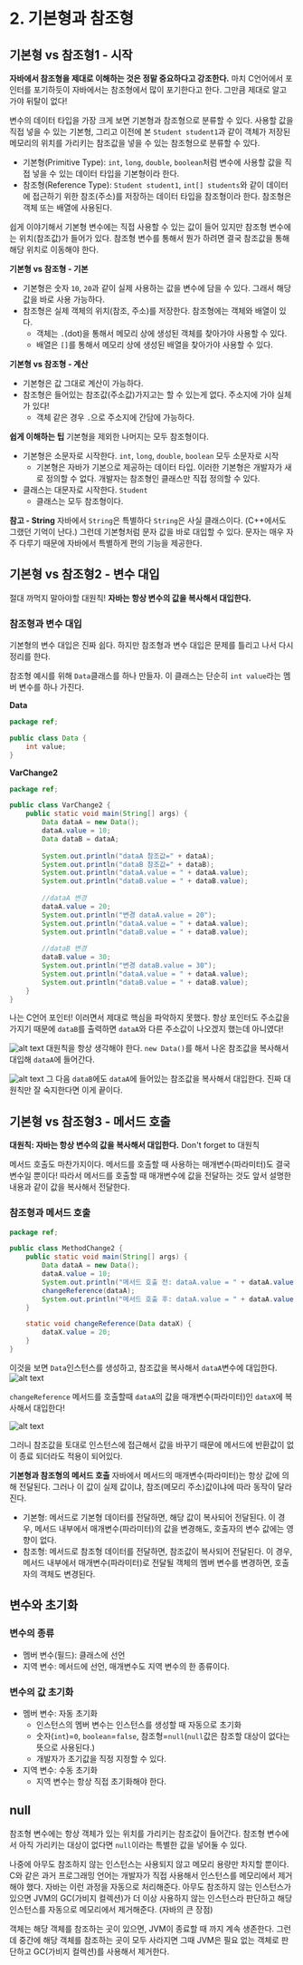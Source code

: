 # 2. 기본형과 참조형

## 기본형 vs 참조형1 - 시작
**자바에서 참조형을 제대로 이해하는 것은 정말 중요하다고 강조한다.**
마치 C언어에서 포인터를 포기하듯이 자바에서는 참조형에서 많이 포기한다고 한다. 그만큼 제대로 알고 가야 뒤탈이 없다!

변수의 데이터 타입을 가장 크게 보면 기본형과 참조형으로 분류할 수 있다. 사용할 값을 직접 넣을 수 있는 기본형, 그리고 이전에 본 `Student student1`과 같이 객체가 저장된 메모리의 위치를 가리키는 참조값을 넣을 수 있는 참조형으로 분류할 수 있다.
- 기본형(Primitive Type): `int`, `long`, `double`, `boolean`처럼 변수에 사용할 값을 직접 넣을 수 있는 데이터 타입을 기본형이라 한다.
- 참조형(Reference Type): `Student student1`, `int[] students`와 같이 데이터에 접근하기 위한 참조(주소)를 저장하는 데이터 타입을 참조형이라 한다. 참조형은 객체 또는 배열에 사용된다. 

쉽게 이야기해서 기본형 변수에는 직접 사용할 수 있는 값이 들어 있지만 참조형 변수에는 위치(참조값)가 들어가 있다. 
참조형 변수를 통해서 뭔가 하려면 결국 참조값을 통해 해당 위치로 이동해야 한다.

**기본형 vs 참조형 - 기본**
- 기본형은 숫자 `10`, `20`과 같이 실제 사용하는 값을 변수에 담을 수 있다. 그래서 해당 값을 바로 사용 가능하다.
- 참조형은 실제 객체의 위치(참조, 주소)를 저장한다. 참조형에는 객체와 배열이 있다.
    - 객체는 `.`(dot)을 통해서 메모리 상에 생성된 객체를 찾아가야 사용할 수 있다. 
    - 배열은 `[]`를 통해서 메모리 상에 생성된 배열을 찾아가야 사용할 수 있다.

**기본형 vs 참조형 - 계산**
- 기본형은 값 그대로 계산이 가능하다.
- 참조형은 들어있는 참조값(주소값)가지고는 할 수 있는게 없다. 주소지에 가야 실체가 있다!
    - 객체 같은 경우 `.`으로 주소지에 간담에 가능하다.

**쉽게 이해하는 팁**
기본형을 제외한 나머지는 모두 참조형이다.
- 기본형은 소문자로 시작한다. `int`, `long`, `double`, `boolean` 모두 소문자로 시작
    - 기본형은 자바가 기본으로 제공하는 데이터 타입. 이러한 기본형은 개발자가 새로 정의할 수 없다. 개발자는 참조형인 클래스만 직접 정의할 수 있다.
- 클래스는 대문자로 시작한다. `Student`
    - 클래스는 모두 참조형이다.


**참고 - String**
자바에서 `String`은 특별하다 `String`은 사실 클래스이다. (C++에서도 그랬던 기억이 난다.) 그런데 기본형처럼 문자 값을 바로 대입할 수 있다. 문자는 매우 자주 다루기 때문에 자바에서 특별하게 편의 기능을 제공한다.

## 기본형 vs 참조형2 - 변수 대입

절대 까먹지 말아야할 대원칙! **자바는 항상 변수의 값을 복사해서 대입한다.**

### 참조형과 변수 대입
기본형의 변수 대입은 진짜 쉽다. 하지만 참조형과 변수 대입은 문제를 틀리고 나서 다시 정리를 한다.

참조형 예시를 위해 `Data`클래스를 하나 만들자. 이 클래스는 단순히 `int value`라는 멤버 변수를 하나 가진다.

**Data** 
```java
package ref;

public class Data {
    int value;
}
```

**VarChange2**
```java
package ref;

public class VarChange2 {
    public static void main(String[] args) {
        Data dataA = new Data();
        dataA.value = 10;
        Data dataB = dataA;
        
        System.out.println("dataA 참조값=" + dataA);
        System.out.println("dataB 참조값=" + dataB);
        System.out.println("dataA.value = " + dataA.value);
        System.out.println("dataB.value = " + dataB.value);
        
        //dataA 변경
        dataA.value = 20;
        System.out.println("변경 dataA.value = 20");
        System.out.println("dataA.value = " + dataA.value);
        System.out.println("dataB.value = " + dataB.value);
        
        //dataB 변경
        dataB.value = 30;
        System.out.println("변경 dataB.value = 30");
        System.out.println("dataA.value = " + dataA.value);
        System.out.println("dataB.value = " + dataB.value);
    }
}
```
나는 C언어 포인터! 이러면서 제대로 핵심을 파악하지 못했다. 
항상 포인터도 주소값을 가지기 때문에 `dataB`를 출력하면 `dataA`와 다른 주소값이 나오겠지 했는데 아니였다!


![alt text](image.png)
대원칙을 항상 생각해야 한다. `new Data()`를 해서 나온 참조값을 복사해서 대입해 `dataA`에 들어간다. 

![alt text](image-1.png)
그 다음 `dataB`에도 `dataA`에 들어있는 참조값을 복사해서 대입한다. 진짜 대원칙만 잘 숙지한다면 이게 끝이다.


## 기본형 vs 참조형3 - 메서드 호출
**대원칙: 자바는 항상 변수의 값을 복사해서 대입한다.** Don't forget to 대원칙

메서드 호출도 마찬가지이다. 메서드를 호출할 때 사용하는 매개변수(파라미터)도 결국 변수일 뿐이다! 따라서 메서드를 호출할 때 매개변수에 값을 전달하는 것도 앞서 설명한 내용과 같이 값을 복사해서 전달한다.

### 참조형과 메서드 호출

```java
package ref;

public class MethodChange2 {
    public static void main(String[] args) {
        Data dataA = new Data();
        dataA.value = 10;
        System.out.println("메서드 호출 전: dataA.value = " + dataA.value);
        changeReference(dataA);
        System.out.println("메서드 호출 후: dataA.value = " + dataA.value);
    }

    static void changeReference(Data dataX) {
        dataX.value = 20;
    }
}
```
이것을 보면 `Data`인스턴스를 생성하고, 참조값을 복사해서 `dataA`변수에 대입한다.
![alt text](image-2.png)

`changeReference` 메서드를 호출할때 `dataA`의 값을 매개변수(파라미터)인 `dataX`에 복사해서 대입한다!

![alt text](image-3.png)

그러니 참조값을 토대로 인스턴스에 접근해서 값을 바꾸기 때문에 메서드에 반환값이 없이 종료 되더라도 적용이 되어있다.

**기본형과 참조형의 메서드 호출**
자바에서 메서드의 매개변수(파라미터)는 항상 값에 의해 전달된다. 그러나 이 값이 실제 값이냐, 참조(메모리 주소)값이냐에 따라 동작이 달라진다.
- 기본형: 메서드로 기본형 데이터를 전달하면, 해당 값이 복사되어 전달된다. 이 경우, 메서드 내부에서 매개변수(파라미터)의 값을 변경해도, 호출자의 변수 값에는 영향이 없다.
- 참조형: 메서드로 참조형 데이터를 전달하면, 참조값이 복사되어 전달된다. 이 경우, 메서드 내부에서 매개변수(파라미터)로 전달될 객체의 멤버 변수를 변경하면, 호출자의 객체도 변경된다.

## 변수와  초기화

### 변수의 종류
- 멤버 변수(필드): 클래스에 선언
- 지역 변수: 메서드에 선언, 매개변수도 지역 변수의 한 종류이다.

### 변수의 값 초기화
- 멤버 변수: 자동 초기화
    - 인스턴스의 멤버 변수는 인스턴스를 생성할 때 자동으로 초기화
    - 숫자(`int`)=`0`, `boolean`=`false`, 참조형=`null`(`null`값은 참조할 대상이 없다는 뜻으로 사용된다.)
    - 개발자가 초기값을 직정 지정할 수 있다. 
- 지역 변수: 수동 초기화
    - 지역 변수는 항상 직접 초기화해야 한다.

## null
참조형 변수에는 항상 객체가 있는 위치를 가리키는 참조값이 들어간다.
참조형 변수에서 아직 가리키는 대상이 없다면 `null`이라는 특별한 값을 넣어둘 수 있다. 

나중에 아무도 참조하지 않는 인스턴스는 사용되지 않고 메모리 용량만 차지할 뿐이다.
C와 같은 과거 프로그래밍 언어는 개발자가 직접 사용해서 인스턴스를 메모리에서 제거해야 했다. 
자바는 이런 과정을 자동으로 처리해준다. 아무도 참조하지 않는 인스턴스가 있으면 JVM의 GC(가비지 컬렉션)가 더 이상 사용하지 않는 인스턴스라 판단하고 해당 인스턴스를 자동으로 메모리에서 제거해준다. (자바의 큰 장점)

객체는 해당 객체를 참조하는 곳이 있으면, JVM이 종료할 때 까지 계속 생존한다. 그런데 중간에 해당 객체를 참조하는 곳이 모두 사라지면 그때 JVM은 필요 없는 객체로 판단하고 GC(가비지 컬렉션)를 사용해서 제거한다.